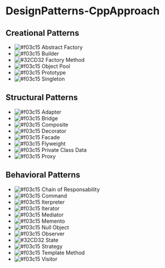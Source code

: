 # DesignPatterns-CppApproach

## Creational Patterns

- ![#f03c15](https://placehold.it/15/f03c15/000000?text=+) Abstract Factory
- ![#f03c15](https://placehold.it/15/f03c15/000000?text=+) Builder
- ![#32CD32](https://placehold.it/15/32CD32/000000?text=+) Factory Method
- ![#f03c15](https://placehold.it/15/f03c15/000000?text=+) Object Pool
- ![#f03c15](https://placehold.it/15/f03c15/000000?text=+) Prototype
- ![#f03c15](https://placehold.it/15/f03c15/000000?text=+) Singleton

## Structural Patterns

- ![#f03c15](https://placehold.it/15/f03c15/000000?text=+) Adapter
- ![#f03c15](https://placehold.it/15/f03c15/000000?text=+) Bridge
- ![#f03c15](https://placehold.it/15/f03c15/000000?text=+) Composite
- ![#f03c15](https://placehold.it/15/f03c15/000000?text=+) Decorator
- ![#f03c15](https://placehold.it/15/f03c15/000000?text=+) Facade
- ![#f03c15](https://placehold.it/15/f03c15/000000?text=+) Flyweight
- ![#f03c15](https://placehold.it/15/f03c15/000000?text=+) Private Class Data
- ![#f03c15](https://placehold.it/15/f03c15/000000?text=+) Proxy

## Behavioral Patterns

- ![#f03c15](https://placehold.it/15/f03c15/000000?text=+) Chain of Responsability
- ![#f03c15](https://placehold.it/15/f03c15/000000?text=+) Command
- ![#f03c15](https://placehold.it/15/f03c15/000000?text=+) Iterpreter
- ![#f03c15](https://placehold.it/15/f03c15/000000?text=+) Iterator
- ![#f03c15](https://placehold.it/15/f03c15/000000?text=+) Mediator
- ![#f03c15](https://placehold.it/15/f03c15/000000?text=+) Memento
- ![#f03c15](https://placehold.it/15/f03c15/000000?text=+) Null Object
- ![#f03c15](https://placehold.it/15/f03c15/000000?text=+) Observer
- ![#32CD32](https://placehold.it/15/32CD32/000000?text=+) State
- ![#f03c15](https://placehold.it/15/f03c15/000000?text=+) Strategy
- ![#f03c15](https://placehold.it/15/f03c15/000000?text=+) Template Method
- ![#f03c15](https://placehold.it/15/f03c15/000000?text=+) Visitor
